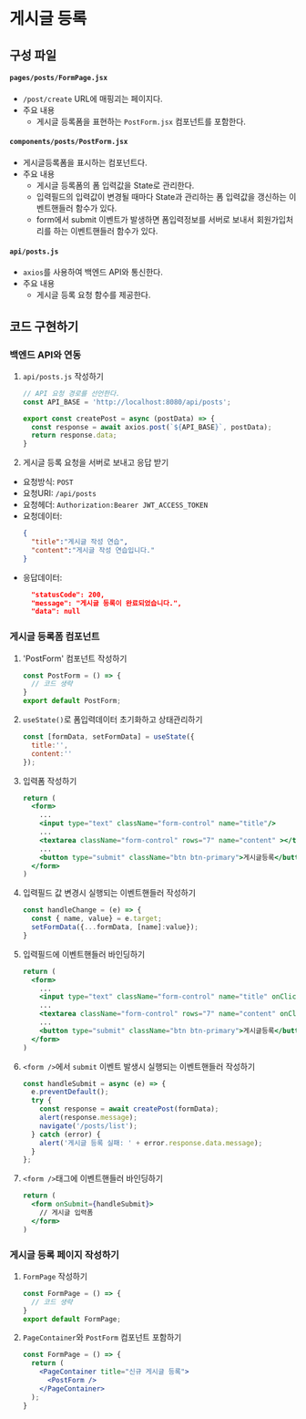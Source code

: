 # 게시글 등록

## 구성 파일
#### `pages/posts/FormPage.jsx`
- `/post/create` URL에 매핑괴는 페이지다.
- 주요 내용
  - 게시글 등록폼을 표현하는 `PostForm.jsx` 컴포넌트를 포함한다. 
#### `components/posts/PostForm.jsx`
- 게시글등록폼을 표시하는 컴포넌트다.
- 주요 내용
  - 게시글 등록폼의 폼 입력값을 State로 관리한다.
  - 입력필드의 입력값이 변경될 때마다 State과 관리하는 폼 입력값을 갱신하는 이벤트핸들러 함수가 있다.
  - form에서 submit 이벤트가 발생하면 폼입력정보를 서버로 보내서 회원가입처리를 하는 이벤트핸들러 함수가 있다.
#### `api/posts.js`
- `axios`를 사용하여 백엔드 API와 통신한다.
- 주요 내용
  - 게시글 등록 요청 함수를 제공한다.

## 코드 구현하기
### 백엔드 API와 연동
1. `api/posts.js` 작성하기
    ```javascript
    // API 요청 경로를 선언한다.
    const API_BASE = 'http://localhost:8080/api/posts';

    export const createPost = async (postData) => {
      const response = await axios.post(`${API_BASE}`, postData);
      return response.data;
    }
    ```
2. 게시글 등록 요청을 서버로 보내고 응답 받기
  - 요청방식: `POST`
  - 요청URI: `/api/posts`
  - 요청헤더: `Authorization:Bearer JWT_ACCESS_TOKEN`
  - 요청데이터:
    ```json
    {
      "title":"게시글 작성 연습",
      "content":"게시글 작성 연습입니다."
    }  
    ```
  - 응답데이터:
    ```json
      "statusCode": 200,
      "message": "게시글 등록이 완료되었습니다.",
      "data": null
    ```
### 게시글 등록폼 컴포넌트
1. 'PostForm' 컴포넌트 작성하기
    ```jsx
    const PostForm = () => {
      // 코드 생략
    }
    export default PostForm;
    ```
2. `useState()`로 폼입력데이터 초기화하고 상태관리하기
    ```javascript
    const [formData, setFormData] = useState({
      title:'',
      content:''
    });
    ```
3. 입력폼 작성하기
    ```jsx
    return (
      <form>
        ...
        <input type="text" className="form-control" name="title"/>
        ...
        <textarea className="form-control" rows="7" name="content" ></textarea>
        ...
        <button type="submit" className="btn btn-primary">게시글등록</button>
      </form>
    )
    ```
4. 입력필드 값 변경시 실행되는 이벤트핸들러 작성하기
    ```javascript
    const handleChange = (e) => {
      const { name, value} = e.target;
      setFormData({...formData, [name]:value});
    }
    ```
5. 입력필드에 이벤트핸들러 바인딩하기
    ```jsx
    return (
      <form>
        ...
        <input type="text" className="form-control" name="title" onClick={handleChange} />
        ...
        <textarea className="form-control" rows="7" name="content" onClick={handleChange} ></textarea>
        ...
        <button type="submit" className="btn btn-primary">게시글등록</button>
      </form>
    )
    ```
6. `<form />`에서 `submit` 이벤트 발생시 실행되는 이벤트핸들러 작성하기
    ```javascript
    const handleSubmit = async (e) => {
      e.preventDefault();
      try {
        const response = await createPost(formData);
        alert(response.message);
        navigate('/posts/list');
      } catch (error) {
        alert('게시글 등록 실패: ' + error.response.data.message);
      }
    };
    ```
7. `<form />`태그에 이벤트핸들러 바인딩하기
    ```jsx
    return (
      <form onSubmit={handleSubmit}>
        // 게시글 입력폼
      </form>
    )
    ```
### 게시글 등록 페이지 작성하기
1. `FormPage` 작성하기
    ```javascript
    const FormPage = () => {
      // 코드 생략
    }
    export default FormPage;
    ```
2. `PageContainer`와 `PostForm` 컴포넌트 포함하기
    ```jsx
    const FormPage = () => {
      return (
        <PageContainer title="신규 게시글 등록">
          <PostForm />
        </PageContainer>
      );
    }
    ```

